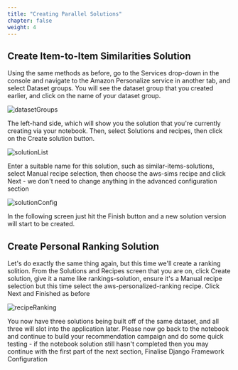 ```yaml
---
title: "Creating Parallel Solutions"
chapter: false
weight: 4
---
```

## Create Item-to-Item Similarities Solution 

Using the same methods as before, go to the Services drop-down in the console and navigate to the Amazon Personalize service in another tab, and select Dataset groups. You will see the dataset group that you created earlier, and click on the name of your dataset group.

![datasetGroups](/images/datasetGroups.png)

The left-hand side, which will show you the solution that you're currently creating via your notebook. Then, select Solutions and recipes, then click on the Create solution button.

![solutionList](/images/solutionList.png)

Enter a suitable name for this solution, such as similar-items-solutions, select Manual recipe selection, then choose the aws-sims recipe and click Next - we don't need to change anything in the advanced configuration section

![solutionConfig](/images/solutionConfig.png)

In the following screen just hit the Finish button and a new solution version will start to be created.

## Create Personal Ranking Solution

Let's do exactly the same thing again, but this time we'll create a ranking solition. From the Solutions and Recipes screen that you are on, click Create solution, give it a name like rankings-solution, ensure it's a Manual recipe selection but this time select the aws-personalized-ranking recipe. Click Next and Finished as before


![recipeRanking](/images/recipeRanking.png)

You now have three solutions being built off of the same dataset, and all three will slot into the application later. Please now go back to the notebook and continue to build your recommendation campaign and do some quick testing - if the notebook solution still hasn't completed then you may continue with the first part of the next section, Finalise Django Framework Configuration
